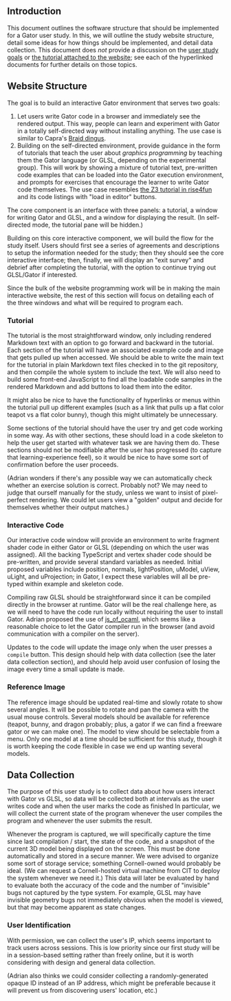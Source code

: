 ## Introduction

This document outlines the software structure that should be implemented for a Gator user study. In this, we will outline the study website structure, detail some ideas for how things should be implemented, and detail data collection. This document does _not_ provide a discussion on the [user study goals](https://github.com/cucapra/gator-study/blob/master/outline.md) or [the tutorial attached to the website](https://github.com/cucapra/gator-study/blob/master/tutorial.md); see each of the hyperlinked documents for further details on those topics.

## Website Structure

The goal is to build an interactive Gator environment that serves two goals:

1. Let users write Gator code in a browser and immediately see the rendered output. This way, people can learn and experiment with Gator in a totally self-directed way without installing anything. The use case is similar to Capra's [Braid dingus][].
2. Building on the self-directed environment, provide guidance in the form of tutorials that teach the user about *graphics programming* by teaching them the Gator language (or GLSL, depending on the experimental group). This will work by showing a mixture of tutorial text, pre-written code examples that can be loaded into the Gator execution environment, and prompts for exercises that encourage the learner to write Gator code themselves. The use case resembles [the Z3 tutorial in rise4fun][z3tut] and its code listings with "load in editor" buttons.

The core component is an interface with three panels: a tutorial, a window for writing Gator and GLSL, and a window for displaying the result. (In self-directed mode, the tutorial pane will be hidden.)

Building on this core interactive component, we will build the flow for the study itself. Users should first see a series of agreements and descriptions to setup the information needed for the study; then they should see the core interactive interface; then, finally, we will display an "exit survey" and debrief after completing the tutorial, with the option to continue trying out GLSL/Gator if interested.

Since the bulk of the website programming work will be in making the main interactive website, the rest of this section will focus on detailing each of the three windows and what will be required to program each.

[Braid dingus]: https://capra.cs.cornell.edu/braid/dingus/
[z3tut]: https://rise4fun.com/Z3/tutorial/guide

### Tutorial

The tutorial is the most straightforward window, only including rendered Markdown text with an option to go forward and backward in the tutorial. Each section of the tutorial will have an associated example code and image that gets pulled up when accessed. We should be able to write the main text for the tutorial in plain Markdown text files checked in to the git repository, and then compile the whole system to include the text. We will also need to build some front-end JavaScript to find all the loadable code samples in the rendered Markdown and add buttons to load them into the editor.

It might also be nice to have the functionality of hyperlinks or menus within the tutorial pull up different examples (such as a link that pulls up a flat color teapot vs a flat color bunny), though this might ultimately be unnecessary.

Some sections of the tutorial should have the user try and get code working in some way. As with other sections, these should load in a code skeleton to help the user get started with whatever task we are having them do. These sections should not be modifiable after the user has progressed (to capture that learning-experience feel), so it would be nice to have some sort of confirmation before the user proceeds.

(Adrian wonders if there's any possible way we can automatically check whether an exercise solution is correct. Probably not? We may need to judge that ourself manually for the study, unless we want to insist of pixel-perfect rendering. We could let users view a "golden" output and decide for themselves whether their output matches.)

### Interactive Code

Our interactive code window will provide an environment to write fragment shader code in either Gator or GLSL (depending on which the user was assigned).  All the backing TypeScript and vertex shader code should be pre-written, and provide several standard variables as needed. Initial proposed variables include position, normals, lightPosition, uModel, uView, uLight, and uProjection; in Gator, I expect these variables will all be pre-typed within example and skeleton code.

Compiling raw GLSL should be straightforward since it can be compiled directly in the browser at runtime.  Gator will be the real challenge here, as we will need to have the code run locally without requiring the user to install Gator.  Adrian proposed the use of [js_of_ocaml](https://github.com/ocsigen/js_of_ocaml), which seems like a reasonable choice to let the Gator compiler run in the browser (and avoid communication with a compiler on the server).

Updates to the code will update the image only when the user presses a `compile` button.  This design should help with data collection (see the later data collection section), and should help avoid user confusion of losing the image every time a small update is made.

### Reference Image

The reference image should be updated real-time and slowly rotate to show several angles.  It will be possible to rotate and pan the camera with the usual mouse controls. Several models should be available for reference (teapot, bunny, and dragon probably; plus, a gator if we can find a freeware gator or we can make one).  The model to view should be selectable from a menu. Only one model at a time should be sufficient for this study, though it is worth keeping the code flexible in case we end up wanting several models.

## Data Collection

The purpose of this user study is to collect data about how users interact with Gator vs GLSL, so data will be collected both at intervals as the user writes code and when the user marks the code as finished  In particular, we will collect the current state of the program whenever the user compiles the program and whenever the user submits the result.  

Whenever the program is captured, we will specifically capture the time since last compilation / start, the state of the code, and a snapshot of the current 3D model being displayed on the screen.  This must be done automatically and stored in a secure manner. We were advised to organize some sort of storage service; something Cornell-owned would probably be ideal. (We can request a Cornell-hosted virtual machine from CIT to deploy the system whenever we need it.) This data will later be evaluated by hand to evaluate both the accuracy of the code and the number of "invisible" bugs not captured by the type system.  For example, GLSL may have invisible geometry bugs not immediately obvious when the model is viewed, but that may become apparent as state changes.

### User Identification

With permission, we can collect the user's IP, which seems important to track users across sessions.  This is low priority since our first study will be in a session-based setting rather than freely online, but it is worth considering with design and general data collection.

(Adrian also thinks we could consider collecting a randomly-generated opaque ID instead of an IP address, which might be preferable because it will prevent us from discovering users' location, etc.)
